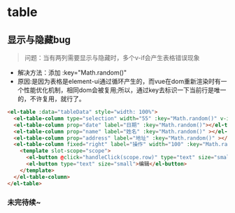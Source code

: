 <!--
 * @Descripttion: 
 * @version: 
 * @Author: yanan.zhao
 * @Date: 2019-10-24 17:48:00
 * @LastEditors: yanan.zhao
 * @LastEditTime: 2020-08-17 11:01:33
-->
# table  

## 显示与隐藏bug

>问题：当有两列需要显示与隐藏时，多个v-if会产生表格错误现象

- 解决方法：添加 :key="Math.random()"
- 原因:是因为表格是element-ui通过循环产生的，而vue在dom重新渲染时有一个性能优化机制，相同dom会被复用;所以，通过key去标识一下当前行是唯一的，不许复用，就行了。

```html
<el-table :data="tableData" style="width: 100%">
  <el-table-column type="selection" width="55" :key="Math.random()" v-if="show"></el-table-column>
  <el-table-column prop="date" label="日期" :key="Math.random()"></el-table-column>
  <el-table-column prop="name" label="姓名" :key="Math.random()" ></el-table-column>
  <el-table-column prop="address" label="地址" :key="Math.random()" ></el-table-column>
  <el-table-column fixed="right" label="操作" width="100" :key="Math.random()" v-if="show">
    <template slot-scope="scope">
      <el-button @click="handleClick(scope.row)" type="text" size="small">查看</el-button>
      <el-button type="text" size="small">编辑</el-button>
    </template>
  </el-table-column>
</el-table>
```

### 未完待续~
